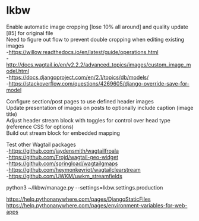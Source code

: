 # lkbw
  
Enable automatic image cropping [lose 10% all around] and quality update [85] for original file  
Need to figure out flow to prevent double cropping when editing existing images  
-https://willow.readthedocs.io/en/latest/guide/operations.html  
-http://docs.wagtail.io/en/v2.2.2/advanced_topics/images/custom_image_model.html  
-https://docs.djangoproject.com/en/2.1/topics/db/models/  
-https://stackoverflow.com/questions/4269605/django-override-save-for-model  
  
Configure section/post pages to use defined header images  
Update presentation of images on posts to optionally include caption (image title)  
Adjust header stream block with toggles for control over head type (reference CSS for options)  
Build out stream block for embedded mapping  
  
Test other Wagtail packages  
-https://github.com/jaydensmith/wagtailfroala  
-https://github.com/Frojd/wagtail-geo-widget  
-https://github.com/springload/wagtailgmaps  
-https://github.com/heymonkeyriot/wagtailclearstream  
-https://github.com/UWKM/uwkm_streamfields  
  
python3 ~/lkbw/manage.py <xxx> --settings=lkbw.settings.production  
  
https://help.pythonanywhere.com/pages/DjangoStaticFiles  
https://help.pythonanywhere.com/pages/environment-variables-for-web-apps  
